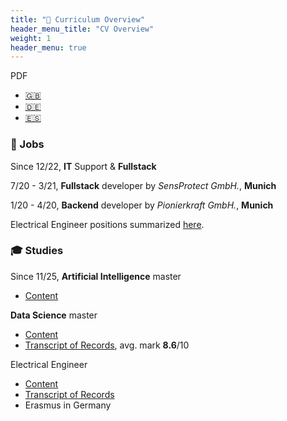 ```yaml
---
title: "🚀 Curriculum Overview"
header_menu_title: "CV Overview"
weight: 1
header_menu: true
---
```


PDF
- [🇬🇧](https://github.com/juanMarinero/CV/blob/master/CV_Marinero_EN.pdf)
- [🇩🇪](https://github.com/juanMarinero/CV/blob/master/CV_Marinero_DE.pdf)
- [🇪🇸](https://github.com/juanMarinero/CV/blob/master/CV_Marinero_ESP.pdf)

### 💼 Jobs

Since 12/22,  **IT** Support & **Fullstack**

7/20 - 3/21, **Fullstack** developer by *SensProtect GmbH.*, **Munich**

1/20 - 4/20, **Backend** developer by *Pionierkraft GmbH.*, **Munich**

Electrical Engineer positions summarized [here](#-electrical-engineer).

### 🎓 Studies

Since 11/25, **Artificial Intelligence** master
- [Content](https://www-unir-net.translate.goog/ingenieria/master-inteligencia-artificial/?_x_tr_sl=auto&_x_tr_tl=en&_x_tr_hl=es&_x_tr_pto=wapp)

**Data Science** master
- [Content](https://www-uoc-edu.translate.goog/es/estudios/masters/master-universitario-data-science?_x_tr_sl=auto&_x_tr_tl=en&_x_tr_hl=es&_x_tr_pto=wapp)
- [Transcript of Records](https://github.com/juanMarinero/CV/blob/master/UOC_ENG_certificate_doc_id_583261_idx_86997.pdf), avg. mark **8.6**/10

Electrical Engineer
- [Content](https://www.uva.es/export/sites/uva/2.estudios/2.03.grados/2.02.01.oferta/estudio/e5add5e9-72fd-11ec-ae63-00505682371a/)
- [Transcript of Records](https://github.com/juanMarinero/CV/blob/master/TranscriptOfRecordsEngineers_degree.pdf)
- Erasmus in Germany
